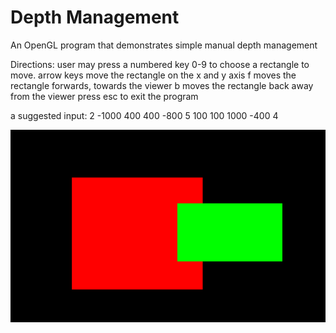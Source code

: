 Depth Management
=====

An OpenGL program that demonstrates  simple manual depth management

Directions:
 	user may press a numbered key 0-9 to choose a rectangle to move.
 	arrow keys move the rectangle on the x and y axis
 	f moves the rectangle forwards, towards the viewer
 	b moves the rectangle back away from the viewer
 	press esc to exit the program

a suggested input:   2  -1000 400 400 -800 5   100 100 1000 -400 4


![Depth](https://raw.githubusercontent.com/lauralondo/OpenGL-Depth-Management/master/depthpic.png)

